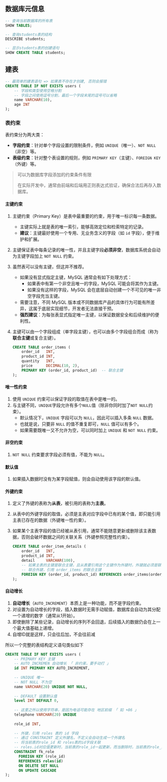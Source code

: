 ## 数据库元信息

```sql
-- 查询当前数据库的所有表
SHOW TABLES;

-- 查询students表的结构
DESCRIBE students;

-- 显示students表的创建语句
SHOW CREATE TABLE students;
```



## 建表

```sql
-- 最简单的建表语句 => 如果表不存在才创建, 否则会报错
CREATE TABLE IF NOT EXISTS users (
	-- 字段和类型使用空格分割
	-- 字段之间使用逗号分割，最后一个字段末尾的逗号可以省略
	name VARCHAR(10),
	age INT
);
```



### 表约束

表约束分为两大类：

- **字段约束**：针对单个字段设置的限制条件，例如 `UNIQUE`（唯一）、`NOT NULL`（非空）等。
- **表级约束**：针对整个表设置的规则，例如 `PRIMARY KEY`（主键）、`FOREIGN KEY`（外键）等。

> 可以为数据库字段添加的约束条件有限
>
> 在实际开发中，通常由前端和后端用正则表达式验证，确保合法后再存入数据库。



#### 主键约束

1. 主键约束（Primary Key）是表中最重要的约束，用于唯一标识每一条数据。
   - 主键实际上就是表的唯一索引，能够高效定位和检索特定的记录。
   - **建议**：主键最好使用一个专用、无业务含义的字段（如 `id` 字段），便于维护和扩展。

2. 主键保证表中每条记录的唯一性，并且主键字段**必须非空**，数据库系统会自动为主键字段加上 `NOT NULL` 约束。

3. 虽然表可以没有主键，但这并不推荐。
   - 如果没有显式指定主键，MySQL 通常会有如下处理方式：
     - 如果表中有第一个非空且唯一的字段，MySQL 可能会将其作为主键。
     - 如果没有这样的字段，MySQL 会在底层自动创建一个不可见的唯一非空字段充当主键。
   - 需要注意，不同 MySQL 版本或不同数据库产品的具体行为可能有所差异，这属于底层实现细节，开发者无法直接干预。
   - **强烈建议**：为每张表显式指定唯一主键，以保证数据安全和后续维护的便利性。

4. 主键可以由一个字段组成（单字段主键），也可以由多个字段组合而成（称为**联合主键**或复合主键）。

   ```sql
   CREATE TABLE order_items (
       order_id   INT,
       product_id INT,
       quantity   INT,
       price      DECIMAL(10, 2),
       PRIMARY KEY (order_id, product_id)  -- 联合主键
   );
   ```

   

#### 唯一性约束

1. 使用 `UNIQUE` 约束可以保证字段的取值在表中是唯一的。
2. 与主键不同，`UNIQUE`字段允许有多个`NULL`值（除非你同时加了`NOT NULL`约束）。
   - 默认情况下，`UNIQUE` 字段可以为 `NULL`，因此可以插入多条 `NULL` 数据。
   - 也就是说，只要非 `NULL` 的值不重复即可，`NULL` 值可以有多个。
   - 如果需要既唯一又不允许为空，可以同时加上 `UNIQUE` 和 `NOT NULL` 约束。



#### 非空约束

1. `NOT NULL` 约束要求字段必须有值，不能为 `NULL`。



#### 默认值

1. 如果插入数据时没有为某字段赋值，则会自动使用该字段的默认值。



#### 外键约束

1. 定义了外键的表称为**从表**，被引用的表称为**主表**。

2. 从表中的外键字段的取值，必须是主表对应字段中已有的某个值，即只能引用主表已存在的数据（外键唯一性约束）。

3. 如果某个主表字段的值已经被从表引用，通常不能随意更新或删除该主表数据，否则会破坏数据之间的关联关系（外键参照完整性约束）。

   ```sql
   CREATE TABLE order_item_details (
       order_id   INT,
       product_id INT,
       detail     VARCHAR(100),
       -- 如果主表的主键是联合主键，且从表要引用这个主键作为外键时，外键就必须是联合外键
       -- 联合外键，引用 order_items 的联合主键
       FOREIGN KEY (order_id, product_id) REFERENCES order_items(order_id, product_id)
   );
   ```

   

#### 自动增长

1. **自动增长**（`AUTO_INCREMENT`）本质上是一种功能，而不是字段约束。
2. 对设置为自动增长的字段，插入数据时无需手动赋值，数据库会自动为其分配一个递增的数字（通常从1开始）。
3. 即使删除了某些记录，自动增长的序列不会回退，后续插入的数据仍会在上一个最大值基础上递增。
4. 自增ID就是这样，只会往后加，不会往前减



所以一个完整的表结构定义语句类似如下

```sql
CREATE TABLE IF NOT EXISTS users (
  	-- PRIMARY KEY 主键
    -- AUTO_INCREMEN 自动增长 「 非约束，要手动打 」
    id INT PRIMARY KEY AUTO_INCREMENT,
  
    -- UNIQUE 唯一
    -- NOT NULL 不为空
    name VARCHAR(20) UNIQUE NOT NULL,
  
    -- DEFAULT 设置默认值
    level INT DEFAULT 0,
  
  	-- 这里之所以使用字符串，是因为电话可能存在 地区前缀 「 如 +86 」
  	telephone VARCHAR(20) UNIQUE
  
    role_id INT,
  
  	-- 外键，引用 roles 表的 id 字段
    -- 通过 CONSTRAINT 定义外键名，不定义会自动生成一个外键名
    -- 将当前表的role_id 和 roles表的id字段关联
    -- roles.id对应值更新时，当前表的role_id一起更新，而当删除时，当前表的role_id设置为NULL
    CONSTRAINT fk_role
      FOREIGN KEY (role_id)
      REFERENCES roles(id)
      ON DELETE SET NULL
      ON UPDATE CASCADE
);
```



